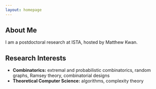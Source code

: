```yaml
---
layout: homepage
---
```


## About Me

I am a postdoctoral research at ISTA, hosted by Matthew Kwan.

## Research Interests

- **Combinatorics:** extremal and probabilistic combinatorics, random graphs, Ramsey theory, combinatorial designs
- **Theoretical Computer Science:** algorithms, complexity theory
